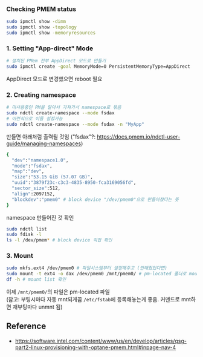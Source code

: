 ### Checking PMEM status
```bash
sudo ipmctl show -dimm
sudo ipmctl show -topology
sudo ipmctl show -memoryresources
```

### 1. Setting "App-direct" Mode
```bash
# 설치된 PMem 전부 AppDirect 모드로 만들기
sudo ipmctl create -goal MemoryMode=0 PersistentMemoryType=AppDirect
```
AppDirect 모드로 변경했으면 reboot 필요

### 2. Creating namespace
```bash
# 미사용중인 PM을 알아서 가져가서 namespace로 묶음
sudo ndctl create-namespace --mode fsdax
# 이런식으로 이름 설정가능
sudo ndctl create-namespace --mode fsdax -n "MyApp"
```
만들면 아래처럼 출력될 것임 ("fsdax"?: https://docs.pmem.io/ndctl-user-guide/managing-namespaces)
```bash
{
  "dev":"namespace1.0",
  "mode":"fsdax",
  "map":"dev",
  "size":"53.15 GiB (57.07 GB)",
  "uuid":"3879f23c-c3c3-4835-8950-fca3169056fd",
  "sector_size":512,
  "align":2097152,
  "blockdev":"pmem0" # block device "/dev/pmem0"으로 만들어졌다는 뜻
}
```

namespace 만들어진 것 확인
```bash
sudo ndctl list
sudo fdisk -l
ls -l /dev/pmem* # block device 직접 확인
```

### 3. Mount
```bash
sudo mkfs.ext4 /dev/pmem0 # 파일시스템부터 설정해주고 (안해줬었다면)
sudo mount -t ext4 -o dax /dev/pmem0 /mnt/pmem0/ # pm-located 폴더로 mount
df -h # mount list 확인
```
이제 `/mnt/pmem0/`의 파일은 pm-located 파일  
(참고: 부팅시마다 자동 mnt되게끔 `/etc/fstab`에  등록해놓는게 좋음. 커맨드로 mnt하면 재부팅마다 unmnt 됨)

## Reference
- https://software.intel.com/content/www/us/en/develop/articles/qsg-part2-linux-provisioning-with-optane-pmem.html#inpage-nav-4
